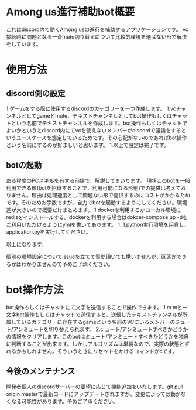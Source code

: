 # Among us進行補助bot概要
これはdiscord内で動くAmong usの進行を補助するアプリケーションです。
vc接続時に問題となる一斉mute切り替えについて比較的環境を選ばない形で解決をしています。

# 使用方法
## discord側の設定
1.ゲームをする際に使用するdiscordのカテゴリーを一つ作成します。
1.vcチャンネルとしてgameとmute、テキストチャンネルとしてbot操作もしくはチャットという名前でテキストチャンネルを作成します。bot操作もしくはチャットでよいかというとdiscord内にてvcを使えないメンバーがdiscordで議論をするというユースケースを想定しているためです。その心配がないのであればbot操作という名前にするのが好ましいと思います。
1.以上で設定は完了です。

## botの起動
ある程度のPCスキルを有する前提で、解説してまいります。
現状このbotを一般利用できる形(botを招待することで、利用可能になる形態)での提供は考えておりません。理由は処理速度として問題ない形で提供するのにコストがかかるためです。そのためお手数ですが、自力でbotを起動するようにしてください。環境差が大きいので概要だけまとめます。
1.dockerを利用するかローカル環境にredisをインストールする。dockerを利用する場合はdokcer-compose up -dをご利用いただけるようにymlを書いてあります。
1.
1.python実行環境を用意し、application.pyを実行してください。

以上になります。

個別の環境設定についてissueを立てて質問頂いても構いませんが、回答ができるかはわかりませんので予めご了承ください。

# bot操作方法
bot操作もしくはチャットにて文字を送信することで操作できます。
1.m
mと一文字bot操作もしくはチャットで送信すると、送信したテキストチャンネルが所属しているカテゴリーに存在するgameという名前のVCにいるメンバーのミュート/アンミュートを切り替えられます。
2.c
ュート/アンミュートすべきかどうかの情報をクリアします。このbotはミュート/アンミュートすべきかどうかを独自に判断することが出来ます。しかしアルゴリズムは単純なので、実際の状態とずれるかもしれません。そういうときにリセットをかけるコマンドがcです。

## 今後のメンテナンス
開発者個人のdiscordサーバーの要望に応じて機能追加をいたします。git pull origin masterで最新コードにアップデートされますが、変更によっては動かなくなる可能性があります。予めご了承ください。

